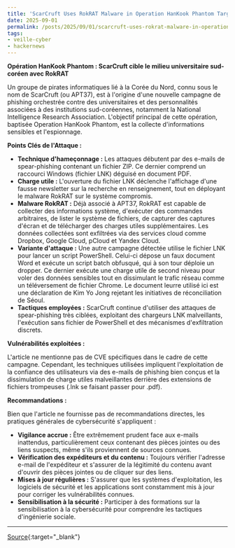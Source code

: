 ```yaml
---
title: 'ScarCruft Uses RokRAT Malware in Operation HanKook Phantom Targeting South Korean Academics'
date: 2025-09-01
permalink: /posts/2025/09/01/scarcruft-uses-rokrat-malware-in-operation-hankook-phantom-targeting-south-korean-academics/
tags:
- veille-cyber
- hackernews
---
```

**Opération HanKook Phantom : ScarCruft cible le milieu universitaire sud-coréen avec RokRAT**

Un groupe de pirates informatiques lié à la Corée du Nord, connu sous le nom de ScarCruft (ou APT37), est à l'origine d'une nouvelle campagne de phishing orchestrée contre des universitaires et des personnalités associées à des institutions sud-coréennes, notamment la National Intelligence Research Association. L'objectif principal de cette opération, baptisée Operation HanKook Phantom, est la collecte d'informations sensibles et l'espionnage.

**Points Clés de l'Attaque :**

*   **Technique d'hameçonnage :** Les attaques débutent par des e-mails de spear-phishing contenant un fichier ZIP. Ce dernier comprend un raccourci Windows (fichier LNK) déguisé en document PDF.
*   **Charge utile :** L'ouverture du fichier LNK déclenche l'affichage d'une fausse newsletter sur la recherche en renseignement, tout en déployant le malware RokRAT sur le système compromis.
*   **Malware RokRAT :** Déjà associé à APT37, RokRAT est capable de collecter des informations système, d'exécuter des commandes arbitraires, de lister le système de fichiers, de capturer des captures d'écran et de télécharger des charges utiles supplémentaires. Les données collectées sont exfiltrées via des services cloud comme Dropbox, Google Cloud, pCloud et Yandex Cloud.
*   **Variante d'attaque :** Une autre campagne détectée utilise le fichier LNK pour lancer un script PowerShell. Celui-ci dépose un faux document Word et exécute un script batch obfusqué, qui à son tour déploie un dropper. Ce dernier exécute une charge utile de second niveau pour voler des données sensibles tout en dissimulant le trafic réseau comme un téléversement de fichier Chrome. Le document leurre utilisé ici est une déclaration de Kim Yo Jong rejetant les initiatives de réconciliation de Séoul.
*   **Tactiques employées :** ScarCruft continue d'utiliser des attaques de spear-phishing très ciblées, exploitant des chargeurs LNK malveillants, l'exécution sans fichier de PowerShell et des mécanismes d'exfiltration discrets.

**Vulnérabilités exploitées :**

L'article ne mentionne pas de CVE spécifiques dans le cadre de cette campagne. Cependant, les techniques utilisées impliquent l'exploitation de la confiance des utilisateurs via des e-mails de phishing bien conçus et la dissimulation de charge utiles malveillantes derrière des extensions de fichiers trompeuses (.lnk se faisant passer pour .pdf).

**Recommandations :**

Bien que l'article ne fournisse pas de recommandations directes, les pratiques générales de cybersécurité s'appliquent :

*   **Vigilance accrue :** Être extrêmement prudent face aux e-mails inattendus, particulièrement ceux contenant des pièces jointes ou des liens suspects, même s'ils proviennent de sources connues.
*   **Vérification des expéditeurs et du contenu :** Toujours vérifier l'adresse e-mail de l'expéditeur et s'assurer de la légitimité du contenu avant d'ouvrir des pièces jointes ou de cliquer sur des liens.
*   **Mises à jour régulières :** S'assurer que les systèmes d'exploitation, les logiciels de sécurité et les applications sont constamment mis à jour pour corriger les vulnérabilités connues.
*   **Sensibilisation à la sécurité :** Participer à des formations sur la sensibilisation à la cybersécurité pour comprendre les tactiques d'ingénierie sociale.

---
[Source](https://thehackernews.com/2025/09/scarcruft-uses-rokrat-malware-in.html){:target="_blank"}

